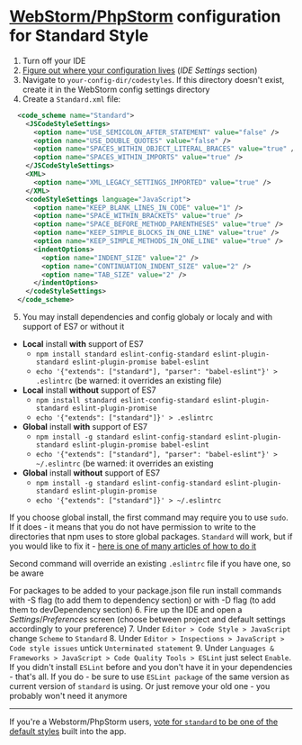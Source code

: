 # [WebStorm/PhpStorm][webstorm-1] configuration for Standard Style

1. Turn off your IDE
2. [Figure out where your configuration lives][webstorm-2] (_IDE Settings_ section)
3. Navigate to `your-config-dir/codestyles`. If this directory doesn't exist, create it in the WebStorm
config settings directory
4. Create a `Standard.xml` file:

  ```xml
    <code_scheme name="Standard">
      <JSCodeStyleSettings>
        <option name="USE_SEMICOLON_AFTER_STATEMENT" value="false" />
        <option name="USE_DOUBLE_QUOTES" value="false" />
        <option name="SPACES_WITHIN_OBJECT_LITERAL_BRACES" value="true" />
        <option name="SPACES_WITHIN_IMPORTS" value="true" />
      </JSCodeStyleSettings>
      <XML>
        <option name="XML_LEGACY_SETTINGS_IMPORTED" value="true" />
      </XML>
      <codeStyleSettings language="JavaScript">
        <option name="KEEP_BLANK_LINES_IN_CODE" value="1" />
        <option name="SPACE_WITHIN_BRACKETS" value="true" />
        <option name="SPACE_BEFORE_METHOD_PARENTHESES" value="true" />
        <option name="KEEP_SIMPLE_BLOCKS_IN_ONE_LINE" value="true" />
        <option name="KEEP_SIMPLE_METHODS_IN_ONE_LINE" value="true" />
        <indentOptions>
          <option name="INDENT_SIZE" value="2" />
          <option name="CONTINUATION_INDENT_SIZE" value="2" />
          <option name="TAB_SIZE" value="2" />
        </indentOptions>
      </codeStyleSettings>
    </code_scheme>
  ```

5. You may install dependencies and config globaly or localy and with support of ES7 or without it
  * **Local** install **with** support of ES7
    * `npm install standard eslint-config-standard eslint-plugin-standard eslint-plugin-promise babel-eslint`
    * `echo '{"extends": ["standard"], "parser": "babel-eslint"}' > .eslintrc` (be warned: it overrides an existing file)
  * **Local** install **without** support of ES7
    * `npm install standard eslint-config-standard eslint-plugin-standard eslint-plugin-promise`
    * `echo '{"extends": ["standard"]}' > .eslintrc`
  * **Global** install **with** support of ES7
      * `npm install -g standard eslint-config-standard eslint-plugin-standard eslint-plugin-promise babel-eslint`
      * `echo '{"extends": ["standard"], "parser": "babel-eslint"}' > ~/.eslintrc` (be warned: it overrides an existing
  * **Global** install **without** support of ES7
    * `npm install -g standard eslint-config-standard eslint-plugin-standard eslint-plugin-promise`
    * `echo '{"extends": ["standard"]}' > ~/.eslintrc`

  If you choose global install, the first command may require you to use `sudo`. If it does - it means that you do not have permission to write to the directories that npm uses to store global packages. `Standard` will work, but if you would like to fix it - [here is one of many articles of how to do it][npm-article]
  
  Second command will override an existing `.eslintrc` file if you have one, so be aware
  
  For packages to be added to your package.json file run install commands with -S flag (to add them to dependency section) or with -D flag (to add them to devDependency section)
6. Fire up the IDE and open a _Settings_/_Preferences_ screen (choose between project and default settings accordingly to your preference)
7. Under `Editor > Code Style > JavaScript` change `Scheme` to `Standard`
8. Under `Editor > Inspections > JavaScript > Code style issues` untick `Unterminated statement`
9. Under `Languages & Frameworks > JavaScript > Code Quality Tools > ESLint` just select `Enable`. If you didn't install `ESLint` before and you don't have it in your dependencies - that's all. If you do - be sure to use `ESLint package` of the same version as current version of `standard` is using. Or just remove your old one - you probably won't need it anymore

---

If you're a Webstorm/PhpStorm users, [vote for `standard` to be one of the default styles][webstorm-3]
built into the app.

[npm-article]: https://docs.npmjs.com/getting-started/fixing-npm-permissions
[webstorm-1]: https://www.jetbrains.com/webstorm/
[webstorm-2]: https://www.jetbrains.com/help/phpstorm/2016.1/directories-used-by-phpstorm-to-store-settings-caches-plugins-and-logs.html?origin=old_help#d66583e60
[webstorm-3]: https://youtrack.jetbrains.com/issue/WEB-17331
